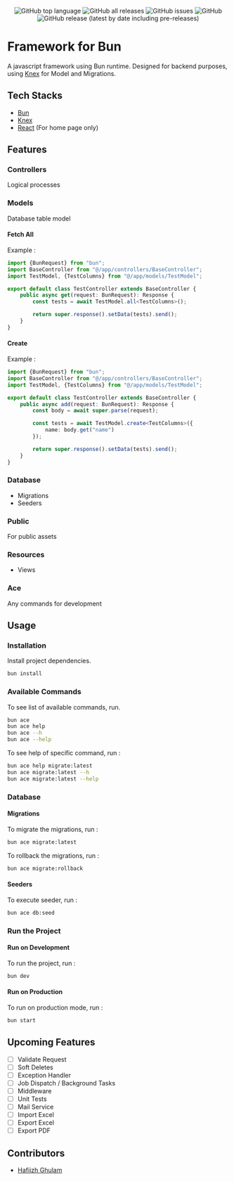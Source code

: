 <div align="center">

![GitHub top language](https://img.shields.io/github/languages/top/ghulje/tms-backend)
![GitHub all releases](https://img.shields.io/github/downloads/ghulje/tms-backend/total)
![GitHub issues](https://img.shields.io/github/issues/ghulje/tms-backend)
![GitHub](https://img.shields.io/github/license/ghulje/tms-backend)
![GitHub release (latest by date including pre-releases)](https://img.shields.io/github/v/release/ghulje/tms-backend?display_name=tag&include_prereleases)

</div>

# Framework for Bun
A javascript framework using Bun runtime.
Designed for backend purposes, using [Knex](https://knexjs.org) for Model and Migrations.

## Tech Stacks
- [Bun](https://bun.com)
- [Knex](https://knexjs.org)
- [React](https://react.dev) (For home page only)

## Features

### Controllers
Logical processes

### Models
Database table model

#### Fetch All
Example :

```ts
import {BunRequest} from "bun";
import BaseController from "@/app/controllers/BaseController";
import TestModel, {TestColumns} from "@/app/models/TestModel";

export default class TestController extends BaseController {
    public async get(request: BunRequest): Response {
        const tests = await TestModel.all<TestColumns>();

        return super.response().setData(tests).send();
    }
}
```

#### Create
Example :

```ts
import {BunRequest} from "bun";
import BaseController from "@/app/controllers/BaseController";
import TestModel, {TestColumns} from "@/app/models/TestModel";

export default class TestController extends BaseController {
    public async add(request: BunRequest): Response {
        const body = await super.parse(request);

        const tests = await TestModel.create<TestColumns>({
            name: body.get("name")
        });

        return super.response().setData(tests).send();
    }
}
```

### Database
- Migrations
- Seeders

### Public
For public assets

### Resources
- Views

### Ace
Any commands for development

## Usage

### Installation
Install project dependencies.

```bash
bun install
```

### Available Commands
To see list of available commands, run.

```bash
bun ace
bun ace help
bun ace --h
bun ace --help
```

To see help of specific command, run :

```bash
bun ace help migrate:latest
bun ace migrate:latest --h
bun ace migrate:latest --help
```

### Database

#### Migrations
To migrate the migrations, run :

```bash
bun ace migrate:latest
```

To rollback the migrations, run :

```bash
bun ace migrate:rollback
```

#### Seeders
To execute seeder, run :

```bash
bun ace db:seed
```

### Run the Project

#### Run on Development
To run the project, run :

```bash
bun dev
```

#### Run on Production
To run on production mode, run :

```bash
bun start
```

## Upcoming Features
- [ ] Validate Request
- [ ] Soft Deletes
- [ ] Exception Handler
- [ ] Job Dispatch / Background Tasks
- [ ] Middleware
- [ ] Unit Tests
- [ ] Mail Service
- [ ] Import Excel
- [ ] Export Excel
- [ ] Export PDF

## Contributors
- [Hafiizh Ghulam](mailto:ghulam@jejeharapan.com)